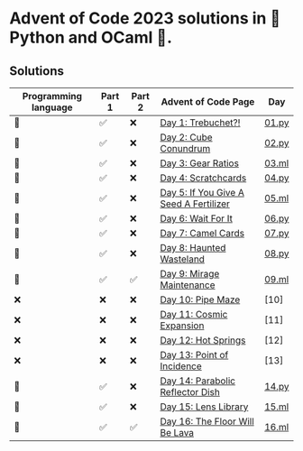 # Advent of Code 2023 solutions in 🐍 Python and OCaml 🐪.

## Solutions
| Programming language | Part 1 | Part 2 | Advent of Code Page                                                           | Day               |
|----------------------|--------|--------|-------------------------------------------------------------------------------|-------------------|
| 🐍                   | ✅     | ❌     | [Day 1: Trebuchet?!](https://adventofcode.com/2023/day/1)                     | [01.py](day1.py)  |
| 🐍                   | ✅     | ❌     | [Day 2: Cube Conundrum](https://adventofcode.com/2023/day/2)                  | [02.py](day2.py)  |
| 🐫                   | ✅     | ❌     | [Day 3: Gear Ratios](https://adventofcode.com/2023/day/3)                     | [03.ml](day3.ml)  |
| 🐍                   | ✅     | ❌     | [Day 4: Scratchcards](https://adventofcode.com/2023/day/4)                    | [04.py](day4.py)  |
| 🐫                   | ✅️     | ❌     | [Day 5: If You Give A Seed A Fertilizer](https://adventofcode.com/2023/day/5) | [05.ml](day5.ml)  |
| 🐍                   | ✅     | ❌     | [Day 6: Wait For It](https://adventofcode.com/2023/day/6)                     | [06.py](day6.py)  |
| 🐍                   | ✅     | ❌     | [Day 7: Camel Cards](https://adventofcode.com/2023/day/7)                     | [07.py](day7.py)  |
| 🐍                   | ✅     | ❌     | [Day 8: Haunted Wasteland](https://adventofcode.com/2023/day/8)               | [08.py](day8.py)  |
| 🐫                   | ✅     | ✅     | [Day 9: Mirage Maintenance ](https://adventofcode.com/2023/day/9)             | [09.ml](day9.ml)  |
| ❌                   | ❌     | ❌     | [Day 10: Pipe Maze](https://adventofcode.com/2023/day/10)                     | [10]              |
| ❌                   | ❌     | ❌     | [Day 11: Cosmic Expansion](https://adventofcode.com/2023/day/11)              | [11]              |
| ❌                   | ❌     | ❌     | [Day 12: Hot Springs](https://adventofcode.com/2023/day/12)                   | [12]              |
| ❌                   | ❌     | ❌     | [Day 13: Point of Incidence](https://adventofcode.com/2023/day/13)            | [13]              |
| 🐍                   | ✅     | ❌     | [Day 14: Parabolic Reflector Dish](https://adventofcode.com/2023/day/14)      | [14.py](day14.py) |
| 🐫                   | ✅️     | ❌     | [Day 15: Lens Library](https://adventofcode.com/2023/day/15)                  | [15.ml](day15.ml) |
| 🐫                   | ✅️     | ✅️     | [Day 16: The Floor Will Be Lava](https://adventofcode.com/2023/day/16)        | [16.ml](day16.ml) |



